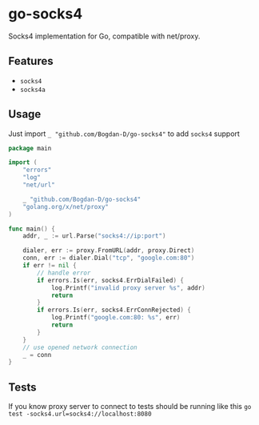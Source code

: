 # go-socks4
Socks4 implementation for Go, compatible with net/proxy. 

## Features
- `socks4` 
- `socks4a`

## Usage
Just import `_ "github.com/Bogdan-D/go-socks4"` to add `socks4` support

```go
package main

import (
	"errors"
	"log"
	"net/url"

	_ "github.com/Bogdan-D/go-socks4"
	"golang.org/x/net/proxy"
)

func main() {
	addr, _ := url.Parse("socks4://ip:port")

	dialer, err := proxy.FromURL(addr, proxy.Direct)
	conn, err := dialer.Dial("tcp", "google.com:80")
	if err != nil {
		// handle error
		if errors.Is(err, socks4.ErrDialFailed) {
			log.Printf("invalid proxy server %s", addr)
			return
		}
		if errors.Is(err, socks4.ErrConnRejected) {
			log.Printf("google.com:80: %s", err)
			return
		}
	}
	// use opened network connection
	_ = conn
}
```


## Tests
If you know proxy server to connect to tests should be running like this
`
go test -socks4.url=socks4://localhost:8080
`




